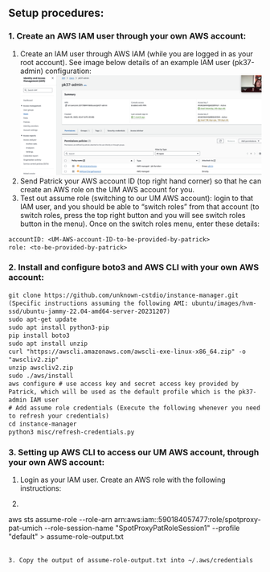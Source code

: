 ## Setup procedures:

### 1. Create an AWS IAM user through your own AWS account:
1. Create an IAM user through AWS IAM (while you are logged in as your root account). See image below details of an example IAM user (pk37-admin) configuration:  
![Example IAM user configuration](misc/example_iam_user.png "Example IAM user configuration")
2. Send Patrick your AWS account ID (top right hand corner) so that he can create an AWS role on the UM AWS account for you. 
2. Test out assume role (switching to our UM AWS account): login to that IAM user, and you should be able to “switch roles” from that account (to switch roles, press the top right button and you will see switch roles button in the menu). Once on the switch roles menu, enter these details:
```
accountID: <UM-AWS-account-ID-to-be-provided-by-patrick>
role: <to-be-provided-by-patrick>
```

### 2. Install and configure boto3 and AWS CLI with your own AWS account:
```
git clone https://github.com/unknown-cstdio/instance-manager.git
(Specific instructions assuming the following AMI: ubuntu/images/hvm-ssd/ubuntu-jammy-22.04-amd64-server-20231207)
sudo apt-get update
sudo apt install python3-pip
pip install boto3
sudo apt install unzip
curl "https://awscli.amazonaws.com/awscli-exe-linux-x86_64.zip" -o "awscliv2.zip"
unzip awscliv2.zip
sudo ./aws/install
aws configure # use access key and secret access key provided by Patrick, which will be used as the default profile which is the pk37-admin IAM user
# Add assume role credentials (Execute the following whenever you need to refresh your credentials)
cd instance-manager
python3 misc/refresh-credentials.py
```


### 3. Setting up AWS CLI to access our UM AWS account, through your own AWS account:
1. Login as your IAM user. Create an AWS role with the following instructions: 
2. ```bash
aws sts assume-role --role-arn arn:aws:iam::590184057477:role/spotproxy-pat-umich --role-session-name "SpotProxyPatRoleSession1" --profile "default" > assume-role-output.txt
```

3. Copy the output of assume-role-output.txt into ~/.aws/credentials